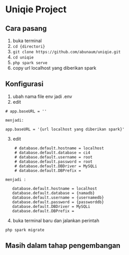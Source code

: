 # Uniqie Project

## Cara pasang

1. buka terminal
2. `cd {directori}`
3. `git clone https://github.com/abunaum/uniqie.git`
4. `cd uniqie`
5. `php spark serve`
6. copy url localhost yang diberikan spark

## Konfigurasi

1. ubah nama file env jadi .env
2. edit

```
# app.baseURL = ''
```

    menjadi:

```
app.baseURL = '{url localhost yang diberikan spark}'
```

3. edit

```
    # database.default.hostname = localhost
    # database.default.database = ci4
    # database.default.username = root
    # database.default.password = root
    # database.default.DBDriver = MySQLi
    # database.default.DBPrefix =
```

    menjadi :

```
   database.default.hostname = localhost
   database.default.database = {namadb}
   database.default.username = {usernamedb}
   database.default.password = {passworddb}
   database.default.DBDriver = MySQLi
   database.default.DBPrefix =
```

4. buka terminal baru dan jalankan perintah

```
php spark migrate
```

## Masih dalam tahap pengembangan
